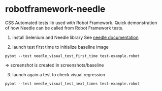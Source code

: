 robotframework-needle
=====================

CSS Automated tests lib used with Robot Framework.
Quick demonstration of how Needle can be called from Robot Framework tests.

1) install Selenium and Needle library
See [needle documentation](http://needle.readthedocs.org/en/latest/)

2) launch test first time to initialize baseline image
```
pybot --test needle_visual_test_first_time test-example.robot
```
=> screenshot is created in screenshots/baseline

3) launch again a test to check visual regression
```
pybot --test needle_visual_test_next_times test-example.robot
```